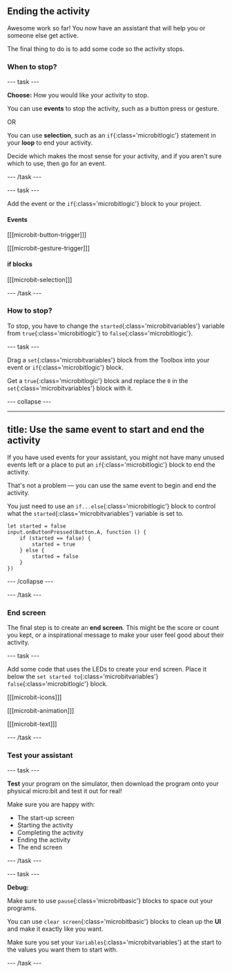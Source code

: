 ## Ending the activity

Awesome work so far! You now have an assistant that will help you or someone else get active.

The final thing to do is to add some code so the activity stops. 

### When to stop?

--- task ---

**Choose:** How you would like your activity to stop.

You can use **events** to stop the activity, such as a button press or gesture. 

OR

You can use **selection**, such as an `if`{:class='microbitlogic'} statement in your **loop** to end your activity. 

Decide which makes the most sense for your activity, and if you aren't sure which to use, then go for an event. 

--- /task ---

--- task ---

Add the event or the `if`{:class='microbitlogic'} block to your project. 

#### Events

[[[microbit-button-trigger]]]

[[[microbit-gesture-trigger]]]

#### if blocks

[[[microbit-selection]]]

--- /task ---

### How to stop?

To stop, you have to change the `started`{:class='microbitvariables'} variable from `true`{:class='microbitlogic'} to `false`{:class='microbitlogic'}. 

--- task ---

Drag a `set`{:class='microbitvariables'} block from the Toolbox into your event or `if`{:class='microbitlogic'} block. 

Get a `true`{:class='microbitlogic'} block and replace the `0` in the `set`{:class='microbitvariables'} block with it.

--- collapse ---

---
title: Use the same event to start and end the activity
---

If you have used events for your assistant, you might not have many unused events left or a place to put an `if`{:class='microbitlogic'} block to end the activity.

That's not a problem — you can use the same event to begin and end the activity. 

You just need to use an `if...else`{:class='microbitlogic'} block to control what the `started`{:class='microbitvariables'} variable is set to. 

```microbit
let started = false
input.onButtonPressed(Button.A, function () {
    if (started == false) {
        started = true
    } else {
        started = false
    }
})
```

--- /collapse ---

--- /task ---

### End screen

The final step is to create an **end screen**. This might be the score or count you kept, or a inspirational message to make your user feel good about their activity. 

--- task ---

Add some code that uses the LEDs to create your end screen. Place it below the `set started to`{:class='microbitvariables'} `false`{:class='microbitlogic'} block. 

[[[microbit-icons]]]

[[[microbit-animation]]]

[[[microbit-text]]]

--- /task ---

### Test your assistant

--- task ---

**Test** your program on the simulator, then download the program onto your physical micro:bit and test it out for real!

Make sure you are happy with:
+ The start-up screen
+ Starting the activity
+ Completing the activity
+ Ending the activity
+ The end screen

--- /task ---

--- task ---

**Debug:**

Make sure to use `pause`{:class='microbitbasic'} blocks to space out your programs. 

You can use `clear screen`{:class='microbitbasic'} blocks to clean up the **UI** and make it exactly like you want. 

Make sure you set your `Variables`{:class='microbitvariables'} at the start to the values you want them to start with. 

--- /task ---
